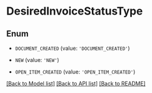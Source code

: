# DesiredInvoiceStatusType


## Enum

* `DOCUMENT_CREATED` (value: `'DOCUMENT_CREATED'`)

* `NEW` (value: `'NEW'`)

* `OPEN_ITEM_CREATED` (value: `'OPEN_ITEM_CREATED'`)

[[Back to Model list]](../README.md#documentation-for-models) [[Back to API list]](../README.md#documentation-for-api-endpoints) [[Back to README]](../README.md)


